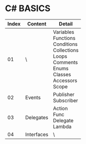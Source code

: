 # C# BASICS

| Index | Content    | Detail                                                       |
| ----- | ---------- | ------------------------------------------------------------ |
| 01    | \          | Variables<br />Functions<br />Conditions<br />Collections<br />Loops<br />Comments<br />Enums<br />Classes<br />Accessors<br />Scope |
| 02    | Events     | Publisher<br />Subscriber                                    |
| 03    | Delegates  | Action<br />Func<br />Delegate<br />Lambda                   |
| 04    | Interfaces | \                                                            |

